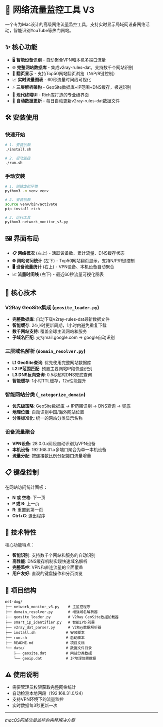 # 🚀 网络流量监控工具 V3

一个专为Mac设计的高级网络流量监控工具，支持实时显示局域网设备网络活动，智能识别YouTube等热门网站。

## ✨ 核心功能

- 🖥️ **智能设备识别** - 自动聚合VPN和本机多端口流量
- 🌐 **完整网站数据库** - 集成v2ray-rules-dat，支持数千个网站识别
- 📄 **翻页显示** - 支持Top50网站翻页浏览（N/P/R键控制）
- 📈 **实时流量图表** - 60秒流量时间线可视化
- ⚡ **三层解析架构** - GeoSite数据库+IP范围+DNS缓存，极速识别
- 🎨 **现代终端UI** - Rich库打造的专业级界面
- 🔄 **自动数据更新** - 每日自动更新v2ray-rules-dat数据文件

## 🛠 安装使用

### 快速开始
```bash
# 1. 安装依赖
./install.sh

# 2. 启动监控
./run.sh
```

### 手动安装
```bash
# 1. 创建虚拟环境
python3 -m venv venv

# 2. 安装依赖
source venv/bin/activate
pip install rich

# 3. 运行工具
python3 network_monitor_v3.py
```

## 🖼 界面布局

- **📋 网络概况** (左上) - 活跃设备数、累计流量、DNS缓存状态
- **🌐 网站访问统计** (左下) - Top50网站翻页显示，支持N/P/R键控制
- **🖥️ 设备流量统计** (右上) - VPN设备、本机设备自动聚合
- **📈 流量时间线** (右下) - 最近60秒流量可视化图表

## 🔧 核心技术

### V2Ray GeoSite集成 (`geosite_loader.py`)
- **完整数据库**: 自动下载v2ray-rules-dat最新数据文件
- **智能缓存**: 24小时更新周期，1小时内避免重复下载
- **数千网站支持**: 覆盖全球主流网站和服务
- **子域名匹配**: 支持mail.google.com → google自动识别

### 三层域名解析 (`domain_resolver.py`)
- **L1 GeoSite查询**: 优先使用完整网站数据库
- **L2 IP范围匹配**: 预置主要网站IP段快速识别  
- **L3 DNS反向查询**: 0.5秒超时DNS兜底查询
- **智能缓存**: 1小时TTL缓存，12x性能提升

### 智能网站分类 (`_categorize_domain`)
- **优先级策略**: GeoSite数据库 → IP范围识别 → DNS查询 → 兜底
- **地理位置**: 自动识别中国/海外网站位置
- **分类标准化**: 统一的网站分类显示名称

### 设备流量聚合
- **VPN设备**: 28.0.0.x网段自动识别为VPN设备
- **本机设备**: 192.168.31.x多端口聚合为单一本机设备
- **流量分配**: 按连接数比例分配接口流量增量

## 📋 键盘控制

在网站访问统计面板：
- **N 或 空格**: 下一页
- **P 或 B**: 上一页  
- **R**: 重置到第一页
- **Ctrl+C**: 退出程序

## 🔧 技术特性

核心功能特点：
- **智能识别**: 支持数千个网站和服务的自动识别
- **高性能**: DNS缓存机制实现快速域名解析  
- **完整监控**: VPN和直连流量的全面覆盖
- **用户友好**: 直观的键盘操作和分页浏览

## 📁 项目结构

```
net-dog/
├── network_monitor_v3.py    # 主监控程序
├── domain_resolver.py       # 增强域名解析器
├── geosite_loader.py        # V2Ray GeoSite数据加载器
├── smart_ip_identifier.py   # 智能IP识别器
├── v2ray_dat_parser.py      # V2Ray数据解析器
├── install.sh              # 安装脚本
├── run.sh                  # 启动脚本
├── README.md               # 项目文档
└── data/                   # 数据文件目录
    ├── geosite.dat         # 网站分类数据
    └── geoip.dat           # IP地理位置数据
```

## ⚠️ 使用说明

- 需要管理员权限获取完整网络统计
- 自动检测本地网段（192.168.31.0/24）
- 支持VPN环境下的流量监控
- 实时数据每3秒更新一次

---

*macOS网络流量监控的完整解决方案*